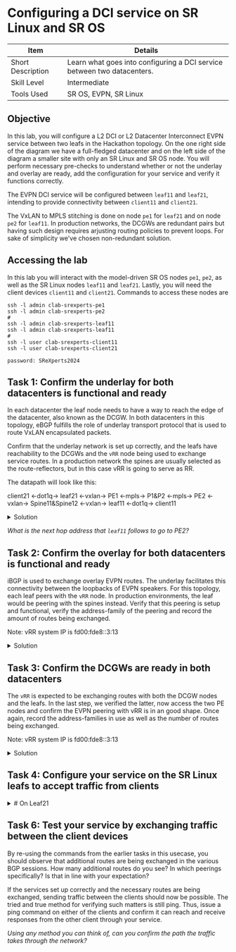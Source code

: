 # Configuring a DCI service on SR Linux and SR OS

| Item | Details |
| --- | --- |
| Short Description | Learn what goes into configuring a DCI service between two datacenters. |
| Skill Level | Intermediate |
| Tools Used | SR OS, EVPN, SR Linux |

## Objective

In this lab, you will configure a L2 DCI or L2 Datacenter Interconnect EVPN service between two leafs in the Hackathon topology. On the one right side of the diagram we have a full-fledged datacenter and on the left side of the diagram a smaller site with only an SR Linux and SR OS node. You will perform necessary pre-checks to understand whether or not the underlay and overlay are ready, add the configuration for your service and verify it functions correctly.

The EVPN DCI service will be configured between `leaf11` and `leaf21`, intending to provide connectivity between `client11` and `client21`.

The VxLAN to MPLS stitching is done on node `pe1` for `leaf21` and on node `pe2` for `leaf11`. In production networks, the DCGWs are redundant pairs but having such design requires arjusting routing policies to prevent loops. For sake of simplicity we've chosen non-redundant solution.

## Accessing the lab
In this lab you will interact with the model-driven SR OS nodes `pe1`, `pe2`, as well as  the SR Linux nodes `leaf11` and `leaf21`. Lastly, you will need the client devices `client11` and `client21`. Commands to access these nodes are
```
ssh -l admin clab-srexperts-pe1
ssh -l admin clab-srexperts-pe2
#
ssh -l admin clab-srexperts-leaf11
ssh -l admin clab-srexperts-leaf11
#
ssh -l user clab-srexperts-client11
ssh -l user clab-srexperts-client21

password: SReXperts2024
```

## Task 1: Confirm the underlay for both datacenters is functional and ready
In each datacenter the leaf node needs to have a way to reach the edge of the datacenter, also known as the DCGW. In both datacenters in this topology, eBGP fulfills the role of underlay transport protocol that is used to route VxLAN encapsulated packets.

Confirm that the underlay network is set up correctly, and the leafs have reachability to the DCGWs and the `vRR` node being used to exchange service routes. In a production network the spines are usually selected as the route-reflectors, but in this case vRR is going to serve as RR.

The datapath will look like this:

client21 <-dot1q-> leaf21 <-vxlan-> PE1 <-mpls-> P1&P2 <-mpls-> PE2 <-vxlan-> Spine11&Spine12 <-vxlan-> leaf11 <-dot1q-> client11

<details>
<summary>Solution</summary>

```
for SRLinux
/show network-instance default protocols bgp neighbor
for SROS
/show router bgp summary

for SRLinux
/show network-instance default route-table
for SROS
/show router route-table ipv4
/show router route-table ipv6
```
</details>

*What is the next hop address that `leaf11` follows to go to PE2?*

## Task 2: Confirm the overlay for both datacenters is functional and ready
iBGP is used to exchange overlay EVPN routes. The underlay facilitates this connectivity between the loopbacks of EVPN speakers. For this topology, each leaf peers with the `vRR` node. In production environments, the leaf would be peering with the spines instead. Verify that this peering is setup and functional, verify the address-family of the peering and record the amount of routes being exchanged.

Note: vRR system IP is fd00:fde8::3:13

<details>
<summary>Solution</summary>

```
/show network-instance default protocols bgp neighbor
```
</details>

## Task 3: Confirm the DCGWs are ready in both datacenters
The `vRR` is expected to be exchanging routes with both the DCGW nodes and the leafs. In the last step, we verified the latter, now access the two PE nodes and confirm the EVPN peering with vRR is in an good shape. Once again, record the address-families in use as well as the number of routes being exchanged.

Note: vRR system IP is fd00:fde8::3:13

<details>
<summary>Solution</summary>
```
show router bgp summary
```
</details>

## Task 4: Configure your service on the SR Linux leafs to accept traffic from clients

<details>
<summary># On Leaf21</summary>
```
enter candidate

set / tunnel-interface vxlan0 vxlan-interface 1000 type bridged
set / tunnel-interface vxlan0 vxlan-interface 1000 ingress vni 1000

set / network-instance l2dci type mac-vrf
set / network-instance l2dci admin-state enable
set / network-instance l2dci interface ethernet-1/1.1000
set / network-instance l2dci vxlan-interface vxlan0.1000
set / network-instance l2dci protocols bgp-evpn bgp-instance 1 admin-state enable
set / network-instance l2dci protocols bgp-evpn bgp-instance 1 vxlan-interface vxlan0.1000
set / network-instance l2dci protocols bgp-evpn bgp-instance 1 evi 99
set / network-instance l2dci protocols bgp-vpn bgp-instance 1 route-target export-rt target:2:1000
set / network-instance l2dci protocols bgp-vpn bgp-instance 1 route-target import-rt target:2:1000

commit now

```
</details>

## Task 5: Configure the PE nodes to re-encapsulate VXLAN traffic into MPLS for the WAN
TODO / Placeholder: Configure the service on SR OS

<details>
<summary>Solution</summary>
```
<TODO placeholder>
```
</details>


## Task 6: Test your service by exchanging traffic between the client devices
By re-using the commands from the earlier tasks in this usecase, you should observe that additional routes are being exchanged in the various BGP sessions. How many additional routes do you see? In which peerings specifically? Is that in line with your expectation?

If the services set up correctly and the necessary routes are being exchanged, sending traffic between the clients should now be possible. The tried and true method for verifying such matters is still ping. Thus, issue a ping command on either of the clients and confirm it can reach and receive responses from the other client through your service.

*Using any method you can think of, can you confirm the path the traffic takes through the network?*
